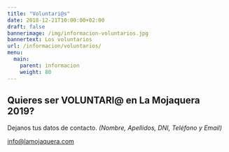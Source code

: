 ```yaml
---
title: "Voluntari@s"
date: 2018-12-21T10:00:00+02:00
draft: false
bannerimage: /img/informacion-voluntarios.jpg
bannertext: Los voluntarios
url: /informacion/voluntarios/
menu:
  main:
    parent: informacion
    weight: 80
---
```


## Quieres ser VOLUNTARI@ en La Mojaquera 2019?
 
Dejanos tus datos de contacto. *(Nombre, Apellidos, DNI, Teléfono y Email)*

<a href="mailto:info@lamojaquera.com">info@lamojaquera.com</a>

